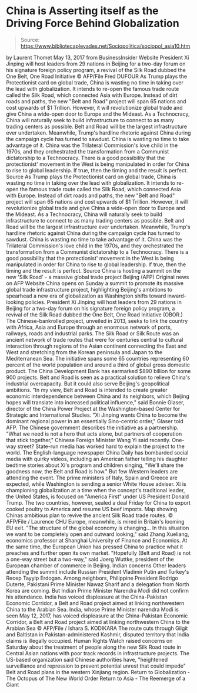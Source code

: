 # China is Asserting itself as the Driving Force Behind Globalization

> Source: https://www.bibliotecapleyades.net/Sociopolitica/sociopol_asia10.htm

by Laurent Thomet May 13, 2017
from BusinessInsider Website
President Xi Jinping
will host leaders from 29 nations in Beijing
for a two-day forum on his signature foreign policy program,
a revival of the Silk Road dubbed the One Belt, One Road Initiative
© AFP/File Fred DUFOUR
As Trump plays the Protectionist card on global trade, China is wasting no time in taking over the lead with globalization. It intends to re-open the famous trade route called the Silk Road, which connected Asia with Europe. Instead of dirt roads and paths, the new "Belt and Road" project will span 65 nations and cost upwards of $1 Trillion. However, it will revolutionize global trade and give China a wide-open door to Europe and the Mideast. As a Technocracy, China will naturally seek to build infrastructure to connect to as many trading centers as possible. Belt and Road will be the largest infrastructure ever undertaken. Meanwhile, Trump's hardline rhetoric against China during the campaign cycle has turned to sawdust. China is wasting no time to take advantage of it. China was the Trilateral Commission's love child in the 1970s, and they orchestrated the transformation from a Communist dictatorship to a Technocracy. There is a good possibility that the protectionist' movement in the West is being manipulated in order for China to rise to global leadership. If true, then the timing and the result is perfect. Source
As Trump plays the Protectionist card on global trade, China is wasting no time in taking over the lead with globalization.
It intends to re-open the famous trade route called the Silk Road, which connected Asia with Europe. Instead of dirt roads and paths, the new "Belt and Road" project will span 65 nations and cost upwards of $1 Trillion.
However, it will revolutionize global trade and give China a wide-open door to Europe and the Mideast. As a Technocracy, China will naturally seek to build infrastructure to connect to as many trading centers as possible. Belt and Road will be the largest infrastructure ever undertaken.
Meanwhile, Trump's hardline rhetoric against China during the campaign cycle has turned to sawdust. China is wasting no time to take advantage of it. China was the Trilateral Commission's love child in the 1970s, and they orchestrated the transformation from a Communist dictatorship to a Technocracy.
There is a good possibility that the protectionist' movement in the West is being manipulated in order for China to rise to global leadership. If true, then the timing and the result is perfect.
Source
China is hosting a summit on the new 'Silk Road' - a massive global trade project
Beijing (AFP)
Original news on AFP Website
China opens on Sunday a summit to promote its massive global trade infrastructure project, highlighting Beijing's ambitions to spearhead a new era of globalization as Washington shifts toward inward-looking policies. President Xi Jinping will host leaders from 29 nations in Beijing for a two-day forum on his signature foreign policy program, a revival of the Silk Road dubbed the One Belt, One Road Initiative (OBOR.) The Chinese-bankrolled project, unveiled in 2013, seeks to link the country with Africa, Asia and Europe through an enormous network of ports, railways, roads and industrial parks.
The Silk Road or Silk Route was an ancient network
of trade routes that were for centuries central to cultural interaction
through regions of the Asian continent connecting the East and West
and stretching from the Korean peninsula and Japan
to the Mediterranean Sea.
The initiative spans some 65 countries representing 60 percent of the world population and around a third of global gross domestic product. The China Development Bank has earmarked $890 billion for some 900 projects. Belt and Road is seen as a practical solution to relieve China's industrial overcapacity.
But it could also serve Beijing's geopolitical ambitions.
"In my view, Belt and Road is intended to create greater economic interdependence between China and its neighbors, which Beijing hopes will translate into increased political influence," said Bonnie Glaser, director of the China Power Project at the Washington-based Center for Strategic and International Studies. "Xi Jinping wants China to become the dominant regional power in an essentially Sino-centric order," Glaser told AFP.
The Chinese government describes the initiative as a partnership.
"What we need is not a hero that acts alone, but partners of cooperation that stick together," Chinese Foreign Minister Wang Yi said recently.
One-way street?
State-run media has worked hard to explain the project to the world. The English-language newspaper China Daily has bombarded social media with quirky videos, including an American father telling his daughter bedtime stories about Xi's program and children singing,
"We'll share the goodness now, the Belt and Road is how."
But few Western leaders are attending the event. The prime ministers of Italy, Spain and Greece are expected, while Washington is sending a senior White House adviser. Xi is championing globalization at a time when the concept's traditional leader, the United States, is focused on "America First" under US President Donald Trump.
The two countries, however, sealed a deal Friday for China to export cooked poultry to America and resume US beef imports.
Map showing Chinas ambitious plan
to revive the ancient Silk Road trade routes.
© AFP/File / Laurence CHU
Europe, meanwhile, is mired in Britain's looming EU exit.
"The structure of the global economy is changing... In this situation we want to be completely open and outward looking," said Zhang Xueliang, economics professor at Shanghai University of Finance and Economics.
At the same time, the European Union has pressed China to practice what it preaches and further open its own market.
"Hopefully (Belt and Road) is not a one-way street but a two-way," said Joerg Wuttke, president of the European chamber of commerce in Beijing.
Indian concerns Other leaders attending the summit include Russian President Vladimir Putin and Turkey's Recep Tayyip Erdogan. Among neighbors, Philippine President Rodrigo Duterte, Pakistani Prime Minister Nawaz Sharif and a delegation from North Korea are coming. But Indian Prime Minister Narendra Modi did not confirm his attendance. India has voiced displeasure at the China-Pakistan Economic Corridor, a Belt and Road project aimed at linking northwestern China to the Arabian Sea.
India, whose Prime Minister narendra Modi
is seen May 12, 2017, has voiced displeasure at the China-Pakistan Economic Corridor,
a Belt and Road project aimed at linking northwestern China to the Arabian Sea
© AFP/File / Ishara S. KODIKARA
The route cuts through Gilgit and Baltistan in Pakistan-administered Kashmir, disputed territory that India claims is illegally occupied. Human Rights Watch raised concerns on Saturday about the treatment of people along the new Silk Road route in Central Asian nations with poor track records in infrastructure projects. The US-based organization said Chinese authorities have,
"heightened surveillance and repression to prevent potential unrest that could impede" Belt and Road plans in the western Xinjiang region.
Return to Globalization - The Octopus of The New World Order
Return to Asia - The Reemerge of a Giant
